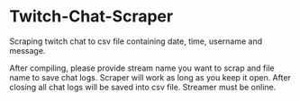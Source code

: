 # Twitch-Chat-Scraper
Scraping twitch chat to csv file containing date, time, username and message.

After compiling, please provide stream name you want to scrap and file name to save chat logs.
Scraper will work as long as you keep it open. After closing all chat logs will be saved into csv file.
Streamer must be online.
